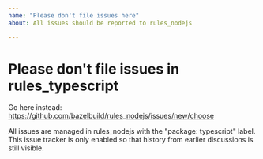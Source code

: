 ```yaml
---
name: "Please don't file issues here"
about: All issues should be reported to rules_nodejs

---
```


# Please don't file issues in rules_typescript

Go here instead: https://github.com/bazelbuild/rules_nodejs/issues/new/choose

All issues are managed in rules_nodejs with the "package: typescript" label.
This issue tracker is only enabled so that history from earlier discussions is still visible.